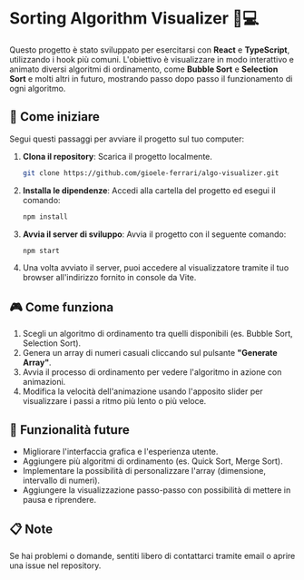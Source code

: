 # Sorting Algorithm Visualizer 🎨💻

Questo progetto è stato sviluppato per esercitarsi con **React** e **TypeScript**, utilizzando i hook più comuni. L'obiettivo è visualizzare in modo interattivo e animato diversi algoritmi di ordinamento, come **Bubble Sort** e **Selection Sort** e molti altri in futuro, mostrando passo dopo passo il funzionamento di ogni algoritmo.

## 🏁 Come iniziare

Segui questi passaggi per avviare il progetto sul tuo computer:

1. **Clona il repository**: Scarica il progetto localmente.

    ```bash
    git clone https://github.com/gioele-ferrari/algo-visualizer.git
    ```

2. **Installa le dipendenze**: Accedi alla cartella del progetto ed esegui il comando:

    ```bash
    npm install
    ```

3. **Avvia il server di sviluppo**: Avvia il progetto con il seguente comando:

    ```bash
    npm start
    ```

4. Una volta avviato il server, puoi accedere al visualizzatore tramite il tuo browser all'indirizzo fornito in console da Vite.

## 🎮 Come funziona

1. Scegli un algoritmo di ordinamento tra quelli disponibili (es. Bubble Sort, Selection Sort).
2. Genera un array di numeri casuali cliccando sul pulsante **"Generate Array"**.
3. Avvia il processo di ordinamento per vedere l'algoritmo in azione con animazioni.
4. Modifica la velocità dell'animazione usando l'apposito slider per visualizzare i passi a ritmo più lento o più veloce.

## 🔧 Funzionalità future

- Migliorare l'interfaccia grafica e l'esperienza utente.
- Aggiungere più algoritmi di ordinamento (es. Quick Sort, Merge Sort).
- Implementare la possibilità di personalizzare l'array (dimensione, intervallo di numeri).
- Aggiungere la visualizzazione passo-passo con possibilità di mettere in pausa e riprendere.

## 📋 Note

Se hai problemi o domande, sentiti libero di contattarci tramite email o aprire una issue nel repository.
